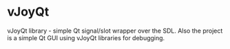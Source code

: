 # vJoyQt

vJoyQt library - simple Qt signal/slot wrapper over the SDL.
Also the project is a simple Qt GUI using vJoyQt libraries for debugging.